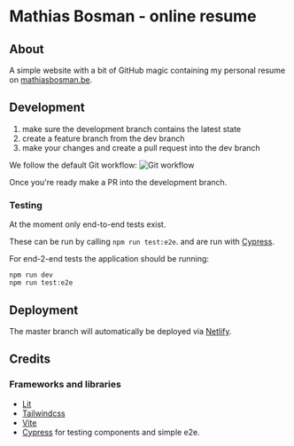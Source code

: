 # Mathias Bosman - online resume

## About

A simple website with a bit of GitHub magic containing my personal resume
on [mathiasbosman.be][link_mathiasbosman_be].

## Development

1. make sure the development branch contains the latest state
2. create a feature branch from the dev branch
3. make your changes and create a pull request into the dev branch

We follow the default Git workflow:
![Git workflow](https://gist.githubusercontent.com/mathiasbosman/22d6d72b4db2c33a7b33979c4654287f/raw/98a23b57423f499a4520e164c95cc0cac17d4f62/release_branches.svg)

Once you're ready make a PR into the development branch.

### Testing

At the moment only end-to-end tests exist.

These can be run by calling `npm run test:e2e`.
and are run with [Cypress][link_cypress].

For end-2-end tests the application should be running:

```shell
npm run dev
npm run test:e2e
```

## Deployment

The master branch will automatically be deployed via [Netlify][link_netlify].

## Credits

### Frameworks and libraries

-   [Lit][link_lit]
-   [Tailwindcss][link_tailwind]
-   [Vite][link_vite]
-   [Cypress][link_cypress] for testing components and simple e2e.

[link_mathiasbosman_be]: http://mathiasbosman.be
[link_lit]: https://lit.dev/
[link_tailwind]: https://tailwindcss.com/
[link_cypress]: https://cypress.io
[link_netlify]: https://netlify.com
[link_vite]: http://vitejs.dev
